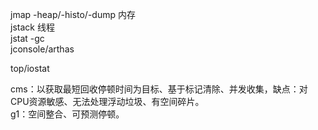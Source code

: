 jmap -heap/-histo/-dump    内存   
jstack    线程   
jstat -gc        
jconsole/arthas  



top/iostat   



cms：以获取最短回收停顿时间为目标、基于标记清除、并发收集，缺点：对CPU资源敏感、无法处理浮动垃圾、有空间碎片。    
g1：空间整合、可预测停顿。